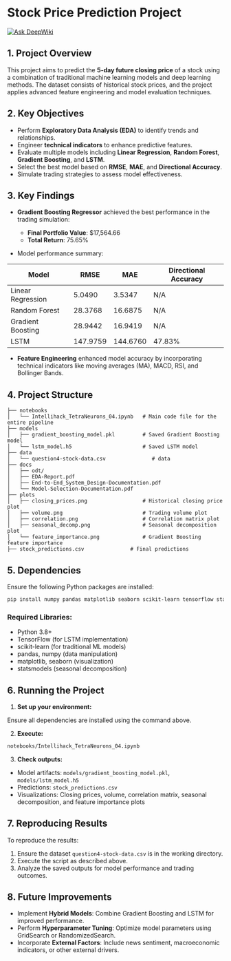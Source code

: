 # Stock Price Prediction Project

[![Ask DeepWiki](https://deepwiki.com/badge.svg)](https://deepwiki.com/KSDeshappriya/Intellihack_TetraNeurons_04)

## 1. Project Overview

This project aims to predict the **5-day future closing price** of a stock using a combination of traditional machine learning models and deep learning methods. The dataset consists of historical stock prices, and the project applies advanced feature engineering and model evaluation techniques.

## 2. Key Objectives

- Perform **Exploratory Data Analysis (EDA)** to identify trends and relationships.
- Engineer **technical indicators** to enhance predictive features.
- Evaluate multiple models including **Linear Regression**, **Random Forest**, **Gradient Boosting**, and **LSTM**.
- Select the best model based on **RMSE**, **MAE**, and **Directional Accuracy**.
- Simulate trading strategies to assess model effectiveness.

## 3. Key Findings

- **Gradient Boosting Regressor** achieved the best performance in the trading simulation:
    - **Final Portfolio Value**: $17,564.66
    - **Total Return**: 75.65%

- Model performance summary:

| Model               | RMSE     | MAE      | Directional Accuracy |
|---------------------|----------|----------|----------------------|
| Linear Regression   | 5.0490   | 3.5347   | N/A                  |
| Random Forest       | 28.3768  | 16.6875  | N/A                  |
| Gradient Boosting   | 28.9442  | 16.9419  | N/A                  |
| LSTM                | 147.9759 | 144.6760 | 47.83%               |

- **Feature Engineering** enhanced model accuracy by incorporating technical indicators like moving averages (MA), MACD, RSI, and Bollinger Bands.

## 4. Project Structure

```
├── notebooks
│   └── Intellihack_TetraNeurons_04.ipynb   # Main code file for the entire pipeline
├── models
│   ├── gradient_boosting_model.pkl         # Saved Gradient Boosting model
│   └── lstm_model.h5                       # Saved LSTM model
├── data
│   └── question4-stock-data.csv               # data
├── docs
│   ├── odt/
│   ├── EDA-Report.pdf
│   ├── End-to-End_System_Design-Documentation.pdf
│   └── Model-Selection-Documentation.pdf
├── plots
│   ├── closing_prices.png                  # Historical closing price plot
│   ├── volume.png                          # Trading volume plot
│   ├── correlation.png                     # Correlation matrix plot
│   ├── seasonal_decomp.png                 # Seasonal decomposition plot
│   └── feature_importance.png              # Gradient Boosting feature importance
├── stock_predictions.csv               # Final predictions
```

## 5. Dependencies

Ensure the following Python packages are installed:

```bash
pip install numpy pandas matplotlib seaborn scikit-learn tensorflow statsmodels joblib
```

### Required Libraries:

- Python 3.8+
- TensorFlow (for LSTM implementation)
- scikit-learn (for traditional ML models)
- pandas, numpy (data manipulation)
- matplotlib, seaborn (visualization)
- statsmodels (seasonal decomposition)

## 6. Running the Project

1. **Set up your environment:**

Ensure all dependencies are installed using the command above.

2. **Execute:**

```bash
notebooks/Intellihack_TetraNeurons_04.ipynb
```

3. **Check outputs:**

- Model artifacts: `models/gradient_boosting_model.pkl`, `models/lstm_model.h5`
- Predictions: `stock_predictions.csv`
- Visualizations: Closing prices, volume, correlation matrix, seasonal decomposition, and feature importance plots

## 7. Reproducing Results

To reproduce the results:

1. Ensure the dataset `question4-stock-data.csv` is in the working directory.
2. Execute the script as described above.
3. Analyze the saved outputs for model performance and trading outcomes.

## 8. Future Improvements

- Implement **Hybrid Models**: Combine Gradient Boosting and LSTM for improved performance.
- Perform **Hyperparameter Tuning**: Optimize model parameters using GridSearch or RandomizedSearch.
- Incorporate **External Factors**: Include news sentiment, macroeconomic indicators, or other external drivers.

